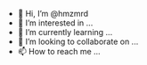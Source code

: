 - 👋 Hi, I’m @hmzmrd
- 👀 I’m interested in ...
- 🌱 I’m currently learning ...
- 💞️ I’m looking to collaborate on ...
- 📫 How to reach me ...

<!---
hmzmrd/hmzmrd is a tv ✨ special ✨ repository because its `README.md` (this file) appears on your GitHub profile.
You can click the Preview link to take a look at your changes.
--->
